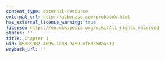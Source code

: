 ```yaml
---
content_type: external-resource
external_url: http://athenasc.com/probbook.html
has_external_license_warning: true
license: https://en.wikipedia.org/wiki/All_rights_reserved
status: ''
title: Chapter 1
uid: b5309382-4695-4bb3-9459-ef8da50aa512
wayback_url: ''
---
```

